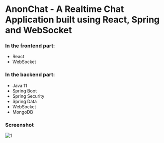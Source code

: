 # AnonChat - A Realtime Chat Application built using React, Spring and WebSocket

### In the frontend part:
* React
* WebSocket

### In the backend part:
* Java 11
* Spring Boot
* Spring Security
* Spring Data
* WebSocket
* MongoDB

### Screenshot

![1](https://user-images.githubusercontent.com/52882503/106396789-86443680-640a-11eb-97a1-c15191a649f3.png)
